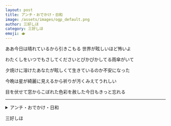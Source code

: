 ```yaml
---
layout: post
title: アンチ・おでかけ・日和
image: /assets/images/ogp_default.png
author: 三好しほ
category: 三好しほ
emoji: 🫖
---
```


<div class="tanka-area"><div class="tanka">
<p>ああ今日は晴れているから引きこもる 世界が眩しいほど怖いよ</p>

<p>わたくしをいつでもさしてくださいとぴかぴかしてる雨傘がいて</p>

<p>夕焼けに溶けたあなたが眩しくて生きているのか不安になった</p>

<p>今晩は星が綺麗に見えるから祈りが汚くみえてうれしい</p>

<p> 目を伏せて窓からこぼれた色彩を赦した今日もきっと忘れる</p>

</div></div>

---

<details><summary>アンチ・おでかけ・日和</summary>
ああ今日は晴れているから引きこもる 世界が眩しいほど怖いよ<br/>
わたくしをいつでもさしてくださいとぴかぴかしてる雨傘がいて<br/>
夕焼けに溶けたあなたが眩しくて生きているのか不安になった<br/>
今晩は星が綺麗に見えるから祈りが汚くみえてうれしい<br/>
 目を伏せて窓からこぼれた色彩を赦した今日もきっと忘れる<br/>
<br/>

</details>

三好しほ
